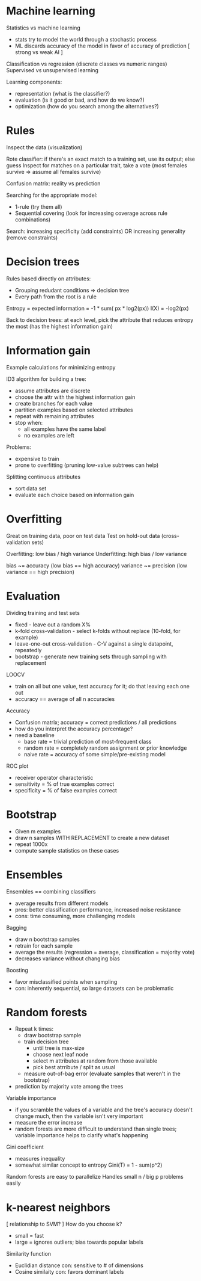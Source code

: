 # Machine learning
Statistics vs machine learning
* stats try to model the world through a stochastic process
* ML discards accuracy of the model in favor of accuracy of prediction 
[ strong vs weak AI ]

Classification vs regression (discrete classes vs numeric ranges)
Supervised vs unsupervised learning

Learning components:
* representation (what is the classifier?)
* evaluation (is it good or bad, and how do we know?)
* optimization (how do you search among the alternatives?)

# Rules
Inspect the data (visualization)

Rote classifier: if there's an exact match to a training set, use its output; else guess
Inspect for matches on a particular trait, take a vote (most females survive => assume all females survive)

Confusion matrix: reality vs prediction

Searching for the appropriate model:
* 1-rule (try them all)
* Sequential covering (look for increasing coverage across rule combinations)

Search: increasing specificity (add constraints) OR increasing generality (remove constraints)

# Decision trees
Rules based directly on attributes:
* Grouping redudant conditions => decision tree
* Every path from the root is a rule

Entropy = expected information = -1 * sum( px * log2(px))
I(X) = -log2(px)

Back to decision trees: at each level, pick the attribute that reduces entropy the most (has the highest information gain)

# Information gain
Example calculations for minimizing entropy

ID3 algorithm for building a tree:
* assume attributes are discrete
* choose the attr with the highest information gain
* create branches for each value
* partition examples based on selected attributes
* repeat with remaining attributes
* stop when:
  * all examples have the same label
  * no examples are left

Problems:
* expensive to train
* prone to overfitting (pruning low-value subtrees can help)

Splitting continuous attributes
* sort data set
* evaluate each choice based on information gain

# Overfitting
Great on training data, poor on test data
Test on hold-out data (cross-validation sets)

Overfitting: low bias / high variance
Underfitting: high bias / low variance

bias ~= accuracy (low bias == high accuracy)
variance ~= precision (low variance == high precision)

# Evaluation
Dividing training and test sets
* fixed - leave out a random X%
* k-fold cross-validation - select k-folds without replace (10-fold, for example)
* leave-one-out cross-validation - C-V against a single datapoint, repeatedly
* bootstrap - generate new training sets through sampling with replacement

LOOCV
* train on all but one value, test accuracy for it; do that leaving each one out
* accuracy == average of all n accuracies

Accuracy
* Confusion matrix; accuracy = correct predictions / all predictions
* how do you interpret the accuracy percentage?
* need a baseline 
  * base rate = trivial prediction of most-frequent class
  * random rate = completely random assignment or prior knowledge
  * naive rate = accuracy of some simple/pre-existing model

ROC plot
* receiver operator characteristic
* sensitivity = % of true examples correct
* specificity = % of false examples correct

# Bootstrap
* Given m examples
* draw n samples WITH REPLACEMENT to create a new dataset
* repeat 1000x
* compute sample statistics on these cases

# Ensembles
Ensembles == combining classifiers
* average results from different models
* pros: better classification performance, increased noise resistance
* cons: time consuming, more challenging models

Bagging
* draw n bootstrap samples
* retrain for each sample
* average the results (regression = average, classification = majority vote)
* decreases variance without changing bias

Boosting
* favor misclassified points when sampling
* con: inherently sequential, so large datasets can be problematic

# Random forests
* Repeat k times:
  * draw bootstrap sample
  * train decision tree
    * until tree is max-size
    * choose next leaf node
    * select m attributes at random from those available
    * pick best atrribute / split as usual
  * measure out-of-bag error (evaluate samples that weren't in the bootstrap)
* prediction by majority vote among the trees

Variable importance
* if you scramble the values of a variable and the tree's accuracy doesn't change much, then the variable isn't very important
* measure the error increase
* random forests are more difficult to understand than single trees; variable importance helps to clarify what's happening

Gini coefficient
* measures inequality 
* somewhat similar concept to entropy
  Gini(T) = 1 - sum(p^2)

Random forests are easy to parallelize
Handles small n / big p problems easily

# k-nearest neighbors
[ relationship to SVM? ]
How do you choose k?
* small = fast
* large = ignores outliers; bias towards popular labels

Similarity function
* Euclidian distance con: sensitive to # of dimensions
* Cosine similaity con: favors dominant labels

